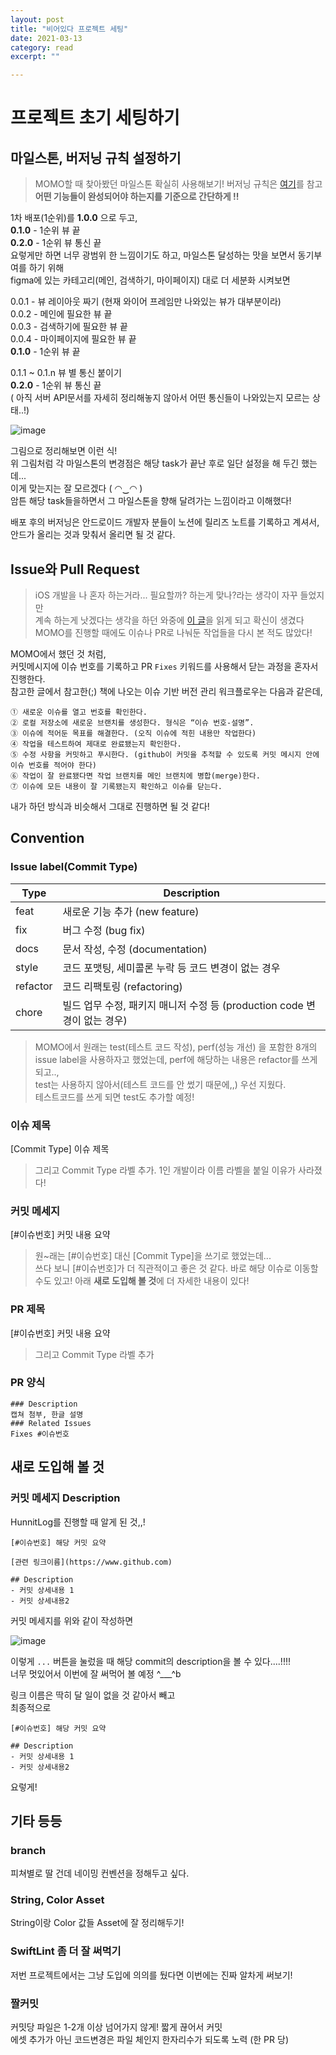 ```yaml
---
layout: post
title: "비어있다 프로젝트 세팅" 
date: 2021-03-13
category: read 
excerpt: ""

---
```


# 프로젝트 초기 세팅하기

## 마일스톤, 버저닝 규칙 설정하기

> MOMO할 때 찾아봤던 마일스톤 확실히 사용해보기! 버저닝 규칙은 [여기](https://wiserloner.tistory.com/466)를 참고  
> **어떤 기능들이 완성되어야 하는지를 기준으로 간단하게 !!**

1차 배포(1순위)를 **1.0.0** 으로 두고,  
**0.1.0** - 1순위 뷰 끝  
**0.2.0** - 1순위 뷰 통신 끝  
요렇게만 하면 너무 광범위 한 느낌이기도 하고, 마일스톤 달성하는 맛을 보면서 동기부여를 하기 위해  
figma에 있는 카테고리(메인, 검색하기, 마이페이지) 대로 더 세분화 시켜보면

0.0.1 - 뷰 레이아웃 짜기 (현재 와이어 프레임만 나와있는 뷰가 대부분이라)  
0.0.2 - 메인에 필요한 뷰 끝  
0.0.3 - 검색하기에 필요한 뷰 끝  
0.0.4 - 마이페이지에 필요한 뷰 끝   
**0.1.0** - 1순위 뷰 끝  

0.1.1 ~ 0.1.n 뷰 별 통신 붙이기  
**0.2.0** - 1순위 뷰 통신 끝  
( 아직 서버 API문서를 자세히 정리해놓지 않아서 어떤 통신들이 나와있는지 모르는 상태..!)

![image](https://user-images.githubusercontent.com/28949235/111030915-36648080-8448-11eb-9a6a-ba23fc8a60a7.png)

그림으로 정리해보면 이런 식!  
위 그림처럼 각 마일스톤의 변경점은 해당 task가 끝난 후로 일단 설정을 해 두긴 했는데...  
이게 맞는지는 잘 모르겠다 ( ◠‿◠ )  
암튼 해당 task들을하면서 그 마일스톤을 향해 달려가는 느낌이라고 이해했다!

배포 후의 버저닝은 안드로이드 개발자 분들이 노션에 릴리즈 노트를 기록하고 계셔서,  
안드가 올리는 것과 맞춰서 올리면 될 것 같다.

## Issue와 Pull Request

> iOS 개발을 나 혼자 하는거라... 필요할까? 하는게 맞나?라는 생각이 자꾸 들었지만  
> 계속 하는게 낫겠다는 생각을 하던 와중에 [이 글](https://www.huskyhoochu.com/issue-based-version-control-101/)을 읽게 되고 확신이 생겼다  
> MOMO를 진행할 때에도 이슈나 PR로 나눠둔 작업들을 다시 본 적도 많았다!

MOMO에서 했던 것 처럼,  
커밋메시지에 이슈 번호를 기록하고 PR  `Fixes` 키워드를 사용해서 닫는 과정을 혼자서 진행한다.  
참고한 글에서 참고한(;) 책에 나오는 이슈 기반 버전 관리 워크플로우는 다음과 같은데,

```
① 새로운 이슈를 열고 번호를 확인한다.
② 로컬 저장소에 새로운 브랜치를 생성한다. 형식은 “이슈 번호-설명”.
③ 이슈에 적어둔 목표를 해결한다. (오직 이슈에 적힌 내용만 작업한다)
④ 작업을 테스트하여 제대로 완료됐는지 확인한다.
⑤ 수정 사항을 커밋하고 푸시한다. (github이 커밋을 추적할 수 있도록 커밋 메시지 안에 이슈 번호를 적어야 한다)
⑥ 작업이 잘 완료됐다면 작업 브랜치를 메인 브랜치에 병합(merge)한다.
⑦ 이슈에 모든 내용이 잘 기록됐는지 확인하고 이슈를 닫는다.
```

내가 하던 방식과 비슷해서 그대로 진행하면 될 것 같다!

## Convention

### Issue label(Commit Type)

| Type     | Description                                                  |
| -------- | ------------------------------------------------------------ |
| feat     | 새로운 기능 추가 (new feature)                               |
| fix      | 버그 수정 (bug fix)                                          |
| docs     | 문서 작성, 수정 (documentation)                              |
| style    | 코드 포맷팅, 세미콜론 누락 등 코드 변경이 없는 경우          |
| refactor | 코드 리팩토링 (refactoring)                                  |
| chore    | 빌드 업무 수정, 패키지 매니저 수정 등 (production code 변경이 없는 경우) |

> MOMO에서 원래는 test(테스트 코드 작성), perf(성능 개선) 을 포함한 8개의  
> issue label을 사용하자고 했었는데, perf에 해당하는 내용은 refactor를 쓰게 되고..,  
> test는 사용하지 않아서(테스트 코드를 안 썼기 때문에,,) 우선 지웠다.  
> 테스트코드를 쓰게 되면 test도 추가할 예정!

### 이슈 제목

[Commit Type] 이슈 제목

> 그리고 Commit Type 라벨 추가. 1인 개발이라 이름 라벨을 붙일 이유가 사라졌다!

### 커밋 메세지

[#이슈번호] 커밋 내용 요약

> 원~래는 [#이슈번호] 대신 [Commit Type]을 쓰기로 했었는데...  
> 쓰다 보니 [#이슈번호]가 더 직관적이고 좋은 것 같다. 바로 해당 이슈로 이동할 수도 있고!
> 아래 **새로 도입해 볼 것**에 더 자세한 내용이 있다!

### PR 제목

[#이슈번호] 커밋 내용 요약

> 그리고 Commit Type 라벨 추가

### PR 양식

```
### Description
캡쳐 첨부, 한글 설명
### Related Issues
Fixes #이슈번호
```



## 새로 도입해 볼 것

### 커밋 메세지 Description

HunnitLog를 진행할 때 알게 된 것,,!  

```
[#이슈번호] 해당 커밋 요약

[관련 링크이름](https://www.github.com)

## Description 
- 커밋 상세내용 1 
- 커밋 상세내용2
```

커밋 메세지를 위와 같이 작성하면 

![image](https://user-images.githubusercontent.com/28949235/111031924-3c109500-844d-11eb-800d-0c5c2a3aeae8.png)

이렇게 `...` 버튼을 눌렀을 때 해당 commit의 description을 볼 수 있다....!!!!  
너무 멋있어서 이번에 잘 써먹어 볼 예정 ^___^b

링크 이름은 딱히 달 일이 없을 것 같아서 빼고  
최종적으로

```
[#이슈번호] 해당 커밋 요약

## Description 
- 커밋 상세내용 1 
- 커밋 상세내용2
```

요렇게!

## 기타 등등

### branch

피쳐별로 딸 건데 네이밍 컨벤션을 정해두고 싶다.

### String, Color Asset

String이랑 Color 값들 Asset에 잘 정리해두기!

### SwiftLint 좀 더 잘 써먹기

저번 프로젝트에서는 그냥 도입에 의의를 뒀다면 이번에는 진짜 알차게 써보기!

### 짤커밋

커밋당 파일은 1-2개 이상 넘어가지 않게! 짧게 끊어서 커밋  
에셋 추가가 아닌 코드변경은 파일 체인지 한자리수가 되도록 노력 (한 PR 당)